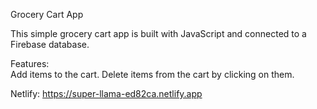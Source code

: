 Grocery Cart App <br>

This simple grocery cart app is built with JavaScript and connected to a Firebase database.

Features: <br>
Add items to the cart.
Delete items from the cart by clicking on them.

Netlify: https://super-llama-ed82ca.netlify.app
